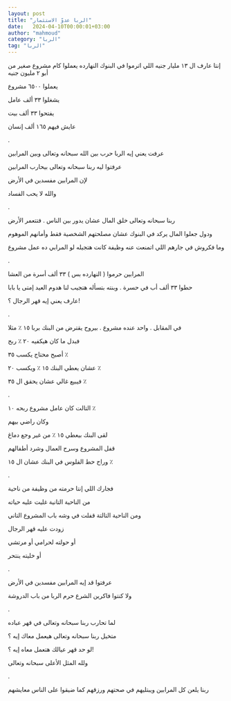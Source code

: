 ```yaml
---
layout: post
title: "الربا عدوّ الاستثمار"
date:   2024-04-10T00:00:01+03:00
author: "mahmoud"
category: "الربا"
tag: "الربا"
---
```



إنتا عارف ال ١٣ مليار جنيه اللي اترموا في البنوك
النهارده يعملوا كام مشروع صغير من أبو ٢ مليون جنيه

يعملوا ٦٥٠٠ مشروع

يشغلوا ٣٣ ألف عامل

يفتحوا ٣٣ ألف بيت

عايش فيهم ١٦٥ ألف إنسان

.

عرفت يعني إيه الربا حرب بين الله سبحانه وتعالى وبين
المرابين

عرفتوا ليه ربنا سبحانه وتعالى بيحارب المرابين

لإن المرابين مفسدين في الأرض

والله لا يحب الفساد

.

ربنا سبحانه وتعالى خلق المال عشان يدور بين الناس .
فتتعمر الأرض

ودول جعلوا المال يركد في البنوك عشان مصلحتهم الشخصية فقط
وأمانهم الموهوم

وما فكروش في جارهم اللي اتمنعت عنه وظيفة كانت هتجيله لو
المرابي ده عمل مشروع

.

المرابين حرموا ( النهارده بس ) ٣٣ ألف أسرة من
العشا

حطوا ٣٣ ألف أب في حسرة . وبنته بتسأله هتجيب لنا هدوم
العيد إمتى يا بابا

عارف يعني إيه قهر الرجال ؟!

.

في المقابل . واحد عنده مشروع . بيروح يقترض من البنك بربا
١٥ ٪ مثلا

فبدل ما كان هيكفيه ٢٠ ٪ ربح

أصبح محتاج يكسب ٣٥ ٪

عشان يعطي البنك ١٥ ٪ ويكسب ٢٠ ٪

فيبيع غالي عشان يحقق ال ٣٥ ٪

.

التالت كان عامل مشروع ربحه ١٠ ٪

وكان راضي بيهم

لقى البنك بيعطي ١٥ ٪ من غير وجع دماغ

قفل المشروع وسرح العمال وشرد أطفالهم

وراح حط الفلوس في البنك عشان ال ١٥ ٪

.

فجارك اللي إنتا حرمته من وظيفة من ناحية

من الناحية التانية غليت عليه حياته

ومن الناحية التالتة قفلت في وشه باب المشروع
التاني

زودت عليه قهر الرجال

أو حولته لحرامي أو مرتشي

أو خليته ينتحر

.

عرفتوا قد إيه المرابين مفسدين في الأرض

ولا كنتوا فاكرين الشرع حرم الربا من باب الدروشة

.

لما تحارب ربنا سبحانه وتعالى في قهر عباده

متخيل ربنا سبحانه وتعالى هيعمل معاك إيه ؟

لو حد قهر عيالك هتعمل معاه إيه ؟!

ولله المثل الأعلى سبحانه وتعالى

.

ربنا يلعن كل المرابين ويبتليهم في صحتهم ورزقهم كما ضيقوا
على الناس معايشهم
